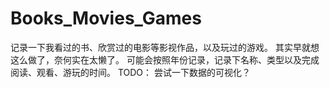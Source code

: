 # Books_Movies_Games
 
记录一下我看过的书、欣赏过的电影等影视作品，以及玩过的游戏。
其实早就想这么做了，奈何实在太懒了。
可能会按照年份记录，记录下名称、类型以及完成阅读、观看、游玩的时间。
TODO： 尝试一下数据的可视化？
